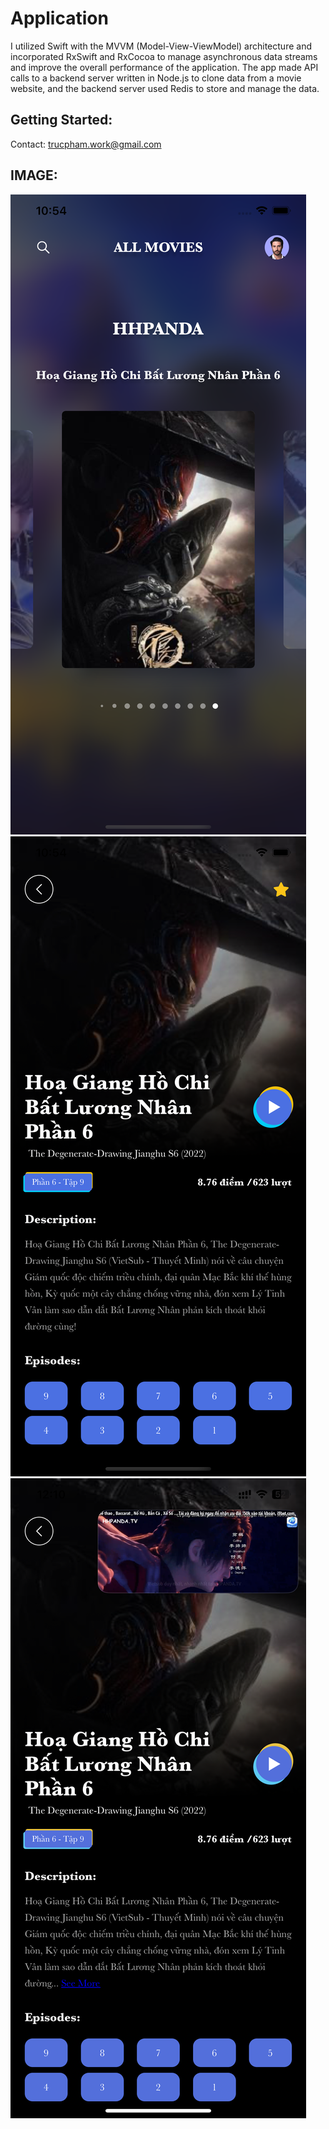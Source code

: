 # Application
I utilized Swift with the MVVM (Model-View-ViewModel) architecture and incorporated RxSwift and RxCocoa to manage asynchronous data streams and improve the overall performance of the application. The app made API calls to a backend server written in Node.js to clone data from a movie website, and the backend server used Redis to store and manage the data.

## Getting Started: 
Contact: trucpham.work@gmail.com


## IMAGE:
![home](https://github.com/TrucPham0502/MoviesTP/blob/main/1.png)
![Info](https://github.com/TrucPham0502/MoviesTP/blob/main/2.png)
![player](https://github.com/TrucPham0502/MoviesTP/blob/main/3.PNG)
